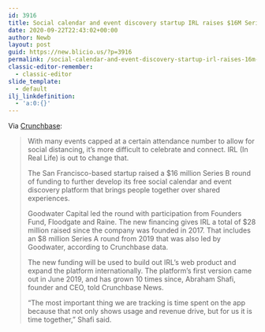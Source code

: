 ```yaml
---
id: 3916
title: Social calendar and event discovery startup IRL raises $16M Series B
date: 2020-09-22T22:43:02+00:00
author: Newb
layout: post
guid: https://new.blicio.us/?p=3916
permalink: /social-calendar-and-event-discovery-startup-irl-raises-16m-series-b/
classic-editor-remember:
  - classic-editor
slide_template:
  - default
ilj_linkdefinition:
  - 'a:0:{}'
---
```

Via [Crunchbase](https://news.crunchbase.com/news/irl-fuels-social-calendar-app-with-16m-series-b/):

> With many events capped at a certain attendance number to allow for social distancing, it’s more difficult to celebrate and connect. IRL (In Real Life) is out to change that.
> 
> The San Francisco-based startup raised a $16 million Series B round of funding to further develop its free social calendar and event discovery platform that brings people together over shared experiences.
> 
> Goodwater Capital led the round with participation from Founders Fund, Floodgate and Raine. The new financing gives IRL a total of $28 million raised since the company was founded in 2017. That includes an $8 million Series A round from 2019 that was also led by Goodwater, according to Crunchbase data.
> 
> The new funding will be used to build out IRL’s web product and expand the platform internationally. The platform’s first version came out in June 2019, and has grown 10 times since, Abraham Shafi, founder and CEO, told Crunchbase News.
> 
> “The most important thing we are tracking is time spent on the app because that not only shows usage and revenue drive, but for us it is time together,” Shafi said.